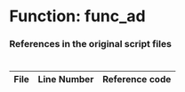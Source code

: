 # Function: func_ad
### References in the original script files

#

| File | Line Number | Reference code |
| --- | --- | --- |
